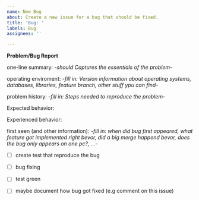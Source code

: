 ```yaml
---
name: New Bug
about: Create a new issue for a bug that should be fixed.
title: 'Bug: '
labels: Bug
assignees: ''

---
```


**Problem/Bug Report**

one-line summary: *-should Captures the essentials of the problem-*

operating enviroment: *-fill in: Version information about operating systems, databases, libraries, feature branch, other stuff ypu can find-*

problem history: *-fill in: Steps needed to reproduce the problem-*

Expected behavior:

Experienced behavior: 

first seen (and other information): *-fill in: when did bug first appeared, what feature got implemented right bevor, did a big merge happend bevor, does the bug only appears on one pc?, ...-*


- [ ] create test that reproduce the bug
- [ ] bug fixing
- [ ] test green
- [ ] maybe document how bug got fixed (e.g comment on this issue)


